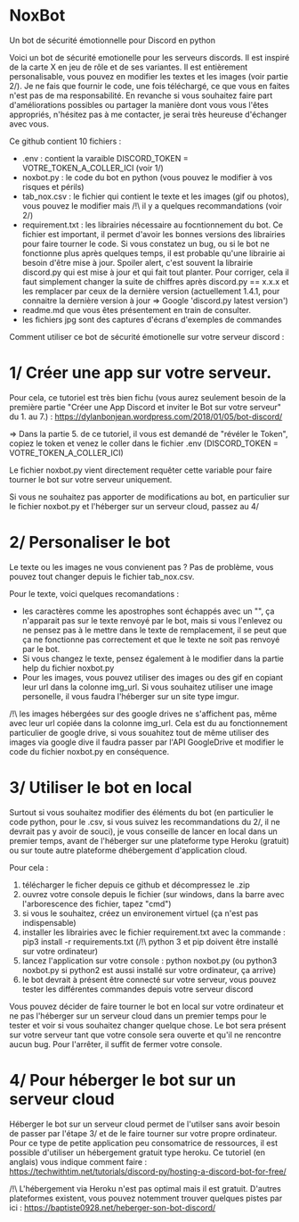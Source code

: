 # NoxBot
Un bot de sécurité émotionnelle pour Discord en python

Voici un bot de sécurité emotionelle pour les serveurs discords. 
Il est inspiré de la carte X en jeu de rôle et de ses variantes.
Il est entièrement personalisable, vous pouvez en modifier les textes et les images (voir partie 2/).
Je ne fais que fournir le code, une fois téléchargé, ce que vous en faites n'est pas de ma responsabilité. 
En revanche si vous souhaitez faire part d'améliorations possibles ou partager la manière dont vous vous l'êtes appropriés, n'hésitez pas à me contacter, je serai très heureuse d'échanger avec vous.

Ce github contient 10 fichiers :
- .env : contient la varaible DISCORD_TOKEN = VOTRE_TOKEN_A_COLLER_ICI (voir 1/)
- noxbot.py : le code du bot en python (vous pouvez le modifier à vos risques et périls)
- tab_nox.csv : le fichier qui contient le texte et les images (gif ou photos), vous pouvez le modifier mais /!\ il y a quelques recommandations (voir 2/)
- requirement.txt : les librairies nécessaire au focntionnement du bot. 
Ce fichier est important, il permet d'avoir les bonnes versions des librairies pour faire tourner le code. Si vous constatez un bug, ou si le bot ne fonctionne plus après quelques temps, il est probable qu'une librairie ai besoin d'être mise à jour.
Spoiler alert, c'est souvent la librairie discord.py qui est mise à jour et qui fait tout planter. 
Pour corriger, cela il faut simplement changer la suite de chiffres après discord.py == x.x.x et les remplacer par ceux de la dernière version (actuellement 1.4.1, pour connaitre la dernière version à jour => Google 'discord.py latest version')
- readme.md que vous êtes présentement en train de consulter.
- les fichiers jpg sont des captures d'écrans d'exemples de commandes 

Comment utiliser ce bot de sécurité émotionelle sur votre serveur discord : 

# 1/ Créer une app sur votre serveur.
Pour cela, ce tutoriel est très bien fichu (vous aurez seulement besoin de la première partie "Créer une App Discord et inviter le Bot sur votre serveur" du 1. au 7.) :  https://dylanbonjean.wordpress.com/2018/01/05/bot-discord/

=> Dans la partie 5. de ce tutoriel, il vous est demandé de "révéler le Token", copiez le token et venez le coller dans le fichier .env (DISCORD_TOKEN = VOTRE_TOKEN_A_COLLER_ICI)

Le fichier noxbot.py vient directement requêter cette variable pour faire tourner le bot sur votre serveur uniquement.

Si vous ne souhaitez pas apporter de modifications au bot, en particulier sur le fichier noxbot.py et l'héberger sur un serveur cloud, passez au 4/

# 2/ Personaliser le bot

Le texte ou les images ne vous convienent pas ? Pas de problème, vous pouvez tout changer depuis le fichier tab_nox.csv.

Pour le texte, voici quelques recomandations :
- les caractères comme les apostrophes sont échappés avec un "\", ça n'apparait pas sur le texte renvoyé par le bot, mais si vous l'enlevez ou ne pensez pas à le mettre dans le texte de remplacement, il se peut que ça ne fonctionne pas correctement et que le texte ne soit pas renvoyé par le bot.
- Si vous changez le texte, pensez également à le modifier dans la partie help du fichier noxbot.py
- Pour les images, vous pouvez utiliser des images ou des gif en copiant leur url dans la colonne img_url. Si vous souhaitez utiliser une image personelle, il vous faudra l'héberger sur un site type imgur. 

/!\ les images hébergées sur des google drives ne s'affichent pas, même avec leur url copiée dans la colonne img_url. Cela est du au fonctionnement particulier de google drive, si vous souahitez tout de même utiliser des images via google dive il faudra passer par l'API GoogleDrive et modifier le code du fichier noxbot.py en conséquence. 

# 3/ Utiliser le bot en local 

Surtout si vous souhaitez modifier des éléments du bot (en particulier le code python, pour le .csv, si vous suivez les recommandations du 2/, il ne devrait pas y avoir de souci), je vous conseille de lancer en local dans un premier temps, avant de l'héberger sur une plateforme type Heroku (gratuit) ou sur toute autre plateforme dhébergement d'application cloud.

Pour cela :

1. télécharger le ficher depuis ce github et décompressez le .zip
2. ouvrez votre console depuis le fichier (sur windows, dans la barre avec l'arborescence des fichier, tapez "cmd")
3. si vous le souhaitez, créez un environement virtuel (ça n'est pas indispensable)
4. installer les librairies avec le fichier requirement.txt avec la commande : pip3 install -r requirements.txt (/!\ python 3 et pip doivent être installé sur votre ordinateur)
5. lancez l'application sur votre console : python noxbot.py (ou python3 noxbot.py si python2 est aussi installé sur votre ordinateur, ça arrive)
6. le bot devrait à présent être connecté sur votre serveur, vous pouvez tester les différentes commandes depuis votre serveur discord

Vous pouvez décider de faire tourner le bot en local sur votre ordinateur et ne pas l'héberger sur un serveur cloud dans un premier temps pour le tester et voir si vous souhaitez changer quelque chose.
Le bot sera présent sur votre serveur tant que votre console sera ouverte et qu'il ne rencontre aucun bug. Pour l'arrêter, il suffit de fermer votre console.

# 4/ Pour héberger le bot sur un serveur cloud

Héberger le bot sur un serveur cloud permet de l'utilser sans avoir besoin de passer par l'étape 3/ et de le faire tourner sur votre propre ordinateur.
Pour ce type de petite application peu consomatrice de ressources, il est possible d'utiliser un hébergement gratuit type heroku.
Ce tutoriel (en anglais) vous indique comment faire : https://techwithtim.net/tutorials/discord-py/hosting-a-discord-bot-for-free/

/!\ L'hébergement via Heroku n'est pas optimal mais il est gratuit. D'autres plateformes existent, vous pouvez notemment trouver quelques pistes par ici : https://baptiste0928.net/heberger-son-bot-discord/
